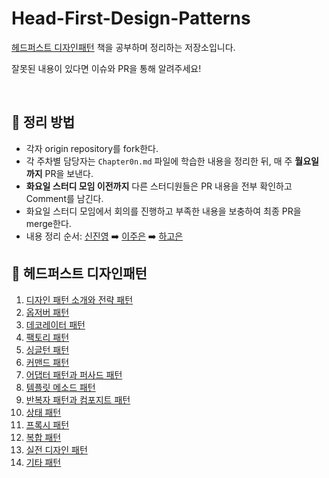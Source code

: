 # Head-First-Design-Patterns
[헤드퍼스트 디자인패턴](http://www.yes24.com/Product/Goods/108192370) 책을 공부하며 정리하는 저장소입니다.

잘못된 내용이 있다면 이슈와 PR을 통해 알려주세요!

<br/>

## 📒 정리 방법
- 각자 origin repository를 fork한다.
- 각 주차별 담당자는 `Chapter0n.md` 파일에 학습한 내용을 정리한 뒤, 매 주 **월요일까지** PR을 보낸다.
- **화요일 스터디 모임 이전까지** 다른 스터디원들은 PR 내용을 전부 확인하고 Comment를 남긴다.
- 화요일 스터디 모임에서 회의를 진행하고 부족한 내용을 보충하여 최종 PR을 merge한다.
- 내용 정리 순서: [신진영](https://github.com/Jjinyshin) ➡️ [이주은](https://github.com/lizuAg) ➡️ [하고은](https://github.com/hagoeun0119)



## 📕 헤드퍼스트 디자인패턴

1. [디자인 패턴 소개와 전략 패턴](/Chapter01.md)
2. [옵저버 패턴]()
3. [데코레이터 패턴]()
4. [팩토리 패턴]()
5. [싱글턴 패턴]()
6. [커맨드 패턴]()
7. [어댑터 패턴과 퍼사드 패턴]()
8. [템플릿 메소드 패턴]()
9. [반복자 패턴과 컴포지트 패턴]()
10. [상태 패턴]()
11. [프록시 패턴]()
12. [복합 패턴]()
13. [실전 디자인 패턴]()
14. [기타 패턴]()
